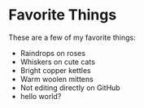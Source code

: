 # Favorite Things

These are a few of my favorite things:

- Raindrops on roses
- Whiskers on cute cats
- Bright copper kettles
- Warm woolen mittens
- Not editing directly on GitHub
- hello world?
